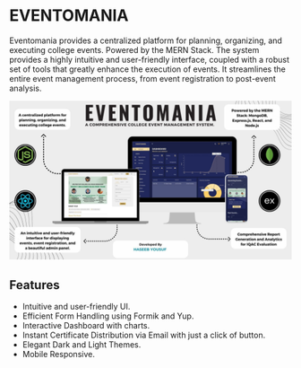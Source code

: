 # EVENTOMANIA

Eventomania provides a centralized platform for planning, organizing, and executing college events. Powered by the MERN Stack.
The system provides a highly intuitive and user-friendly interface, coupled with a robust set of tools that greatly enhance the execution of events.
It streamlines the entire event management process, from event registration to post-event analysis.

![DASHBOARD](./client/public/banner.jpg)

## Features

- Intuitive and user-friendly UI.
- Efficient Form Handling using Formik and Yup.
- Interactive Dashboard with charts.
- Instant Certificate Distribution via Email with just a click of button.
- Elegant Dark and Light Themes.
- Mobile Responsive.
